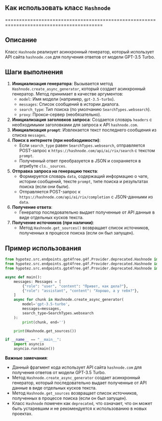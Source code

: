 ## Как использовать класс `Hashnode`
=========================================================================================

Описание
-------------------------
Класс `Hashnode` реализует асинхронный генератор, который использует API сайта `hashnode.com` для получения ответов от модели GPT-3.5 Turbo.

Шаги выполнения
-------------------------
1. **Инициализация генератора**: Вызывается метод `Hashnode.create_async_generator`, который создает асинхронный генератор. Метод принимает в качестве аргументов:
    - `model`: Имя модели (например, `gpt-3.5-turbo`).
    - `messages`: Список сообщений в истории диалога.
    - `search_type`: Тип поиска (по умолчанию `SearchTypes.websearch`).
    - `proxy`: Прокси-сервер (необязательно).
2. **Инициализация заголовков запроса**: Создается словарь `headers` с необходимыми заголовками для запроса к API `hashnode.com`.
3. **Инициализация `prompt`**: Извлекается текст последнего сообщения из списка `messages`.
4. **Поиск в интернете (при необходимости)**:
    - Если `search_type` равен `SearchTypes.websearch`, отправляется POST-запрос к `https://hashnode.com/api/ai/rix/search` с текстом `prompt`.
    - Полученный ответ преобразуется в JSON и сохраняется в атрибуте `cls._sources`.
5. **Отправка запроса на генерацию текста**:
    - Формируется словарь `data`, содержащий информацию о чате, истории сообщений, тексте `prompt`, типе поиска и результатах поиска (если они были).
    - Отправляется POST-запрос к `https://hashnode.com/api/ai/rix/completion` с JSON-данными из `data`.
6. **Получение ответа**: 
    - Генератор последовательно выдает полученные от API данные в виде отдельных кусков текста.
7. **Получение источников (при наличии)**:
    -  Метод `Hashnode.get_sources()` возвращает список источников, полученных в процессе поиска (если он был запущен).

Пример использования
-------------------------
```python
from hypotez.src.endpoints.gpt4free.g4f.Provider.deprecated.Hashnode import Hashnode, SearchTypes
from hypotez.src.endpoints.gpt4free.g4f.Provider.deprecated.Hashnode import Messages
from hypotez.src.endpoints.gpt4free.g4f.Provider.deprecated.Hashnode import AsyncResult

async def main():
    messages: Messages = [
        {"role": "user", "content": "Привет, как дела?"},
        {"role": "assistant", "content": "Хорошо, а у тебя?"},
    ]
    async for chunk in Hashnode.create_async_generator(
        model='gpt-3.5-turbo',
        messages=messages,
        search_type=SearchTypes.websearch
    ):
        print(chunk, end='')

    print(Hashnode.get_sources())

if __name__ == "__main__":
    import asyncio
    asyncio.run(main())
```

**Важные замечания**:
- Данный фрагмент кода использует API сайта `hashnode.com` для получения ответов от модели GPT-3.5 Turbo.
- Метод `Hashnode.create_async_generator` создает асинхронный генератор, который последовательно выдает полученные от API данные в виде отдельных кусков текста.
- Метод `Hashnode.get_sources` возвращает список источников, полученных в процессе поиска (если он был запущен).
- Класс `Hashnode` помечен как `deprecated`, что означает, что он может быть устаревшим и не рекомендуется к использованию в новых проектах.